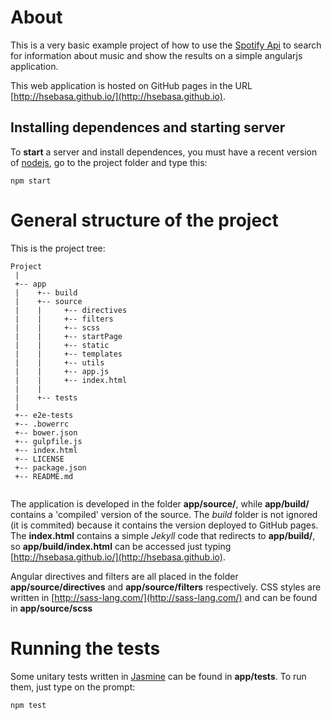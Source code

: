 # About

This is a very basic example project of how to use the 
[Spotify Api](https://developer.spotify.com/web-api/) to search
for information about music and show the results on a 
simple angularjs application.

This web application is hosted on GitHub pages in the 
URL [http://hsebasa.github.io/](http://hsebasa.github.io).
 

## Installing dependences and starting server
 
To __start__ a server and install dependences, you must have a recent
version of [nodejs](https://nodejs.org/es/), go to the project folder and type this:
 
```
npm start
```

 
# General structure of the project

This is the project tree:

```
Project
 |
 +-- app
 |    +-- build
 |    +-- source
 |    |     +-- directives
 |    |     +-- filters
 |    |     +-- scss
 |    |     +-- startPage
 |    |     +-- static
 |    |     +-- templates
 |    |     +-- utils
 |    |     +-- app.js
 |    |     +-- index.html
 |    |
 |    +-- tests
 |
 +-- e2e-tests
 +-- .bowerrc
 +-- bower.json
 +-- gulpfile.js
 +-- index.html
 +-- LICENSE
 +-- package.json
 +-- README.md
 
```

The application is developed in the folder __app/source/__, while
__app/build/__ contains a 'compiled' version of the
source. The _build_ folder is not ignored (it is commited) because
it contains the version deployed to GitHub pages. The __index.html__
contains a simple _Jekyll_ code that redirects to __app/build/__, so 
__app/build/index.html__ can be accessed just typing 
[http://hsebasa.github.io/](http://hsebasa.github.io).

Angular directives and filters are all placed in the folder 
__app/source/directives__ and __app/source/filters__ respectively.
CSS styles are written in [http://sass-lang.com/](http://sass-lang.com/) and
can be found in __app/source/scss__


# Running the tests

Some unitary tests written in [Jasmine](https://jasmine.github.io/)
can be found in __app/tests__. To run them, just type on the prompt:

```
npm test
```
